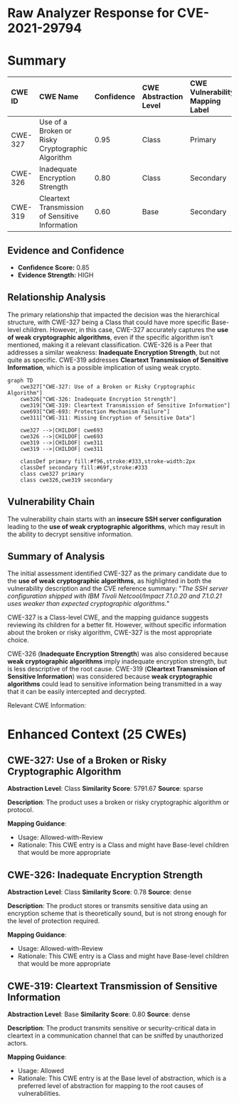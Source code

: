 # Raw Analyzer Response for CVE-2021-29794

# Summary
| CWE ID  | CWE Name                                                        | Confidence | CWE Abstraction Level | CWE Vulnerability Mapping Label | CWE-Vulnerability Mapping Notes |
| :-------- | :-------------------------------------------------------------- | :--------- | :-------------------- | :------------------------------ | :------------------------------ |
| CWE-327 | Use of a Broken or Risky Cryptographic Algorithm            | 0.95       | Class                 | Primary                         | Allowed-with-Review             |
| CWE-326 | Inadequate Encryption Strength                                 | 0.80       | Class                 | Secondary                       | Allowed-with-Review             |
| CWE-319 | Cleartext Transmission of Sensitive Information               | 0.60       | Base                  | Secondary                       | Allowed                         |

## Evidence and Confidence

*   **Confidence Score:** 0.85
*   **Evidence Strength:** HIGH

## Relationship Analysis
The primary relationship that impacted the decision was the hierarchical structure, with CWE-327 being a Class that could have more specific Base-level children. However, in this case, CWE-327 accurately captures the **use of weak cryptographic algorithms**, even if the specific algorithm isn't mentioned, making it a relevant classification. CWE-326 is a Peer that addresses a similar weakness: **Inadequate Encryption Strength**, but not quite as specific. CWE-319 addresses **Cleartext Transmission of Sensitive Information**, which is a possible implication of using weak crypto.

```mermaid
graph TD
    cwe327["CWE-327: Use of a Broken or Risky Cryptographic Algorithm"]
    cwe326["CWE-326: Inadequate Encryption Strength"]
    cwe319["CWE-319: Cleartext Transmission of Sensitive Information"]
    cwe693["CWE-693: Protection Mechanism Failure"]
    cwe311["CWE-311: Missing Encryption of Sensitive Data"]

    cwe327 -->|CHILDOF| cwe693
    cwe326 -->|CHILDOF| cwe693
    cwe319 -->|CHILDOF| cwe311
    cwe319 -->|CHILDOF| cwe311

    classDef primary fill:#f96,stroke:#333,stroke-width:2px
    classDef secondary fill:#69f,stroke:#333
    class cwe327 primary
    class cwe326,cwe319 secondary
```

## Vulnerability Chain
The vulnerability chain starts with an **insecure SSH server configuration** leading to the **use of weak cryptographic algorithms**, which may result in the ability to decrypt sensitive information.

## Summary of Analysis
The initial assessment identified CWE-327 as the primary candidate due to the **use of weak cryptographic algorithms**, as highlighted in both the vulnerability description and the CVE reference summary: "*The SSH server configuration shipped with IBM Tivoli Netcool/Impact 7.1.0.20 and 7.1.0.21 uses weaker than expected cryptographic algorithms.*"

CWE-327 is a Class-level CWE, and the mapping guidance suggests reviewing its children for a better fit. However, without specific information about the broken or risky algorithm, CWE-327 is the most appropriate choice.

CWE-326 (**Inadequate Encryption Strength**) was also considered because **weak cryptographic algorithms** imply inadequate encryption strength, but is less descriptive of the root cause. CWE-319 (**Cleartext Transmission of Sensitive Information**) was considered because **weak cryptographic algorithms** could lead to sensitive information being transmitted in a way that it can be easily intercepted and decrypted.

Relevant CWE Information:

# Enhanced Context (25 CWEs)

## CWE-327: Use of a Broken or Risky Cryptographic Algorithm
**Abstraction Level**: Class
**Similarity Score**: 5791.67
**Source**: sparse

**Description**:
The product uses a broken or risky cryptographic algorithm or protocol.

**Mapping Guidance**:
- Usage: Allowed-with-Review
- Rationale: This CWE entry is a Class and might have Base-level children that would be more appropriate

## CWE-326: Inadequate Encryption Strength
**Abstraction Level**: Class
**Similarity Score**: 0.78
**Source**: dense

**Description**:
The product stores or transmits sensitive data using an encryption scheme that is theoretically sound, but is not strong enough for the level of protection required.

**Mapping Guidance**:
- Usage: Allowed-with-Review
- Rationale: This CWE entry is a Class and might have Base-level children that would be more appropriate

## CWE-319: Cleartext Transmission of Sensitive Information
**Abstraction Level**: Base
**Similarity Score**: 0.80
**Source**: dense

**Description**:
The product transmits sensitive or security-critical data in cleartext in a communication channel that can be sniffed by unauthorized actors.

**Mapping Guidance**:
- Usage: Allowed
- Rationale: This CWE entry is at the Base level of abstraction, which is a preferred level of abstraction for mapping to the root causes of vulnerabilities.